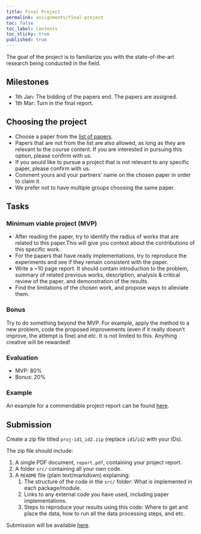 ```yaml
---
title: Final Project
permalink: assignments/final-project
toc: false
toc_label: Contents
toc_sticky: true
published: true
---
```


The goal of the project is to familiarize you with the state-of-the-art research being conducted in the field.

## Milestones

- 1th Jan: The bidding of the papers end. The papers are assigned.
- 1th Mar: Turn in the final report.

## Choosing the project

- Choose a paper from the [list of papers](https://docs.google.com/document/d/1xTV-97mMwUwHMeQMOWpRsI2wrSBei-xTYcW1FeIK3TY/edit?usp=sharing). 
- Papers that are not from the list are also allowed, as long as they are relevant to the course content. If you are interested in pursuing this option, please confirm with us.
- If you would like to pursue a project that is not relevant to any specific paper, please confirm with us.
- Comment yours and your partners’ name on the chosen paper in order to claim it.
- We prefer not to have multiple groups choosing the same paper.

## Tasks

### Minimum viable project (MVP)

- After reading the paper, try to identify the radius of works that are related to this paper.This will give you context about the contributions of this specific work. 
- For the papers that have ready implementations, try to reproduce the experiments and see if they remain consistent with the paper. 
- Write a ~10 page report. It should contain introduction to the problem, summary of related previous works, description, analysis & critical review of the paper, and demonstration of the results.
- Find the limitations of the chosen work, and propose ways to alleviate them.

### Bonus

Try to do something beyond the MVP. For example, apply the method to a new problem, code the proposed improvements (even if it really doesn’t improve, the attempt is fine) and etc. It is not limited to this. Anything creative will be rewarded!

### Evaluation

- MVP: 80%
- Bonus: 20%

### Example

An example for a commendable project report can be found [here](https://drive.google.com/file/d/139vj3pPK9eQy54iZN1lKK3-eJq-N1TJz/view?usp=sharing).

## Submission

Create a zip file titled `proj-id1_id2.zip` (replace `id1`/`id2` with your
IDs).

The zip file should include:
1. A single PDF document, `report.pdf`, containing your project report.
2. A folder `src/` containing all your own code.
3. A `README` file (plain text/markdown) explaining:
    1. The structure of the code in the `src/` folder: What is implemented in
       each package/module.
    2. Links to any external code you have used, including paper implementations.
    3. Steps to reproduce your results using this code: Where to get and place
       the data, how to run all the data processing steps, and etc.

Submission will be available [here](https://webcourse.cs.technion.ac.il/236860/Winter2019-2020).
